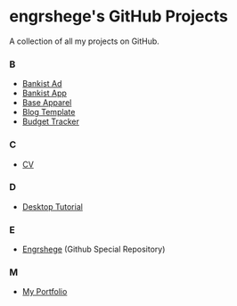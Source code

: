 # engrshege's GitHub Projects
A collection of all my projects on GitHub.

### B
- <a href="https://github.com/">Bankist Ad</a>
- <a href="https://github.com/">Bankist App</a>
- <a href="https://github.com/">Base Apparel</a>
- <a href="https://github.com/">Blog Template</a>
- <a href="https://github.com/">Budget Tracker</a>


### C
- <a href="https://github.com/engrshege/cv">CV</a>


### D
- <a href="https://github.com/engrshege/desktop-tutorial">Desktop Tutorial</a>


### E
- <a href="https://github.com/engrshege/engrshege">Engrshege</a> (Github Special Repository)


### M
- <a href="https://github.com/engrshege/myportfolio">My Portfolio</a>
